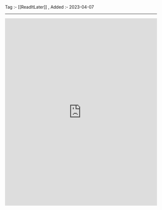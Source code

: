 Tag :- [[ReadItLater]] , 
Added :- 2023-04-07

-----
<iframe src="https://www.linkedin.com/embed/feed/update/urn:li:ugcPost:7049712375523893248" height="618" width="504" frameborder="0" allowfullscreen="" title="Embedded post"></iframe>